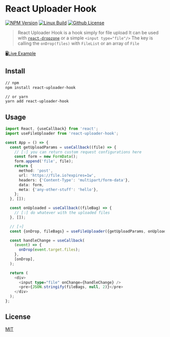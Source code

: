 # React Uploader Hook

[![NPM Version][npm-image]][npm-url]
[![Linux Build][travis-image]][travis-url]
[![Github License][license-image]][license-url]

> React Uploader Hook is a hook simply for file upload
> It can be used with [`react-dropzone`](https://www.npmjs.com/package/react-dropzone) or a simple `<input type="file"/>`
> The key is calling the `onDrop(files)` with `FileList` or an array of `File`

🖥️[Live Example](https://codesandbox.io/s/react-uploader-hook-example-b1w5q?file=/src/App.js)

## Install

```bash
// npm
npm install react-uploader-hook

// or yarn
yarn add react-uploader-hook
```

## Usage

```typescript jsx
import React, {useCallback} from 'react';
import useFileUploader from 'react-uploader-hook';

const App = () => {
  const getUploadParams = useCallback((file) => {
    // [💡] you can return custom request configurations here
    const form = new FormData();
    form.append('file', file);
    return {
      method: 'post',
      url: 'https://file.io?expires=1w',
      headers: {'Content-Type': 'multipart/form-data'},
      data: form,
      meta: {'any-other-stuff': 'hello'},
    };
  }, []);

  const onUploaded = useCallback((fileBag) => {
    // [💡] do whatever with the uploaded files
  }, []);

  // [⭐]
  const {onDrop, fileBags} = useFileUploader({getUploadParams, onUploaded});

  const handleChange = useCallback(
    (event) => {
      onDrop(event.target.files);
    },
    [onDrop],
  );

  return (
    <div>
      <input type="file" onChange={handleChange} />
      <pre>{JSON.stringify(fileBags, null, 2)}</pre>
    </div>
  );
};
```

## License

[MIT](http://vjpr.mit-license.org)

[npm-image]: https://img.shields.io/npm/v/react-uploader-hook.svg?style=flat
[npm-url]: https://www.npmjs.com/package/react-uploader-hook
[travis-image]: https://travis-ci.org/Crownie/react-uploader-hook.svg?branch=master
[travis-url]: https://travis-ci.org/github/Crownie/react-uploader-hook
[license-image]: https://img.shields.io/badge/license-MIT-blue.svg
[license-url]: https://raw.githubusercontent.com/Crownie/react-uploader-hook/master/LICENSE.md
